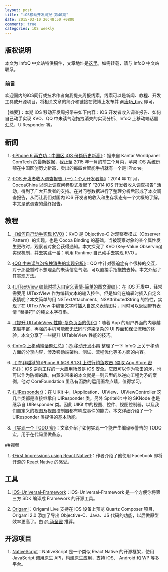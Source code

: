 ```yaml
---
layout: post
title: "iOS移动开发周报-第40期"
date: 2015-03-10 20:48:50 +0800
comments: true
categories: iOS weekly
---
```


## 版权说明

本文为 InfoQ 中文站特供稿件，文章地址是[这里](http://www.infoq.com/cn/news/2015/03/implementation-of-kvo)。如需转载，请与 InfoQ 中文站联系。

### 前言

欢迎国内的iOS同行或技术作者向我提交周报线索，线索可以是新闻、教程、开发工具或开源项目，将相关文章的简介和链接在微博上发布并 [@唐巧_boy](http://weibo.com/tangqiaoboy) 即可。


【摘要】：本期 iOS 移动开发周报带来如下内容：iOS 开发者收入调查报告、如何自己动手实现 KVO、QQ 中未读气泡拖拽消失的实现分析、InfoQ 上移动端话题汇总、UIResponder 等。

## 新闻

 1. [《iPhone 6 再立功：中国区 iOS 份额历史新高》](http://www.cocoachina.com/apple/20150306/11250.html)：据来自 Kantar Worldpanel ComTech 的最新数据，截止至 2015 年一月的前三个月内，苹果 iOS 系统份额在中国区创历史新高，卖出的每四台智能手机就有一个是 iPhone。

 1. [《iOS 开发者收入调查报告（一）：个人开发者篇》](http://www.cocoachina.com/programmer/20150304/11205.html)：2014 年 12 月，CocoaChina 以网上调查问卷形式发起了 “2014 iOS 开发者收入调查报告” 活动，得到了广大开发者的支持。在对问卷数据进行了整理分析后形成了本次调查报告，从而让我们对国内 iOS 开发者的收入和生存状态有一个大概的了解。本文是该调查的最终报告。

## 教程

 1. [《如何自己动手实现 KVO》](http://tech.glowing.com/cn/implement-kvo/)：KVO 是 Objective-C 对观察者模式（Observer Pattern）的实现。也是 Cocoa Binding 的基础。当被观察对象的某个属性发生更改时，观察者对象会获得通知。本文探究了 KVO (Key-Value Observing) 实现机制，并去实践一番：利用 Runtime 自己动手去实现 KVO 。

 1. [《QQ 中未读气泡拖拽消失的实现分析》](http://kittenyang.com/drawablebubble/)：QQ 中针对强迫症有个很棒的交互，对于那些暂时不想理会的未读信息气泡，可以直接手指拖拽去掉。本文介绍了其实现方法。

 1. [《UITextView 编辑时插入自定义表情-简单的图文混编》](http://t.cn/Rw3he5x)：在 iOS 开发中，经常需要用 UITextView 作为编辑文本的输入控件。但是如何在编辑时插入自定义表情呢？本文简单的用 NSTextAttachment、NSAttributedString 的特性，实现了在 UITextView 中编辑文字时插入自定义表情图片，同时可以返回带有表情 “替换符” 的纯文本字符串。

 1. [《提升 UITableView 性能-复杂页面的优化》](http://tutuge.me/2015/02/19/%E6%8F%90%E5%8D%87UITableView%E6%80%A7%E8%83%BD-%E5%A4%8D%E6%9D%82%E9%A1%B5%E9%9D%A2%E7%9A%84%E4%BC%98%E5%8C%96/)：随着 App 的用户界面的内容越来越丰富，再强的手机可能都无法同时渲染复杂的 UI 界面和保证流畅的体验。本文分享了一些提升 UITableView 性能的技巧。

 1. [《InfoQ 上移动端话题汇总》](http://weibo.com/p/1001603816757822408978)：[@ 移动开发小冉](http://weibo.com/ranwj) 整理了一下 InfoQ 上关于移动方面的分享内容，涉及移动端架构、测试、流程优化等多方面的内容。

 1. [《 在非越狱的 iPhone 6 (iOS 8.1.3) 上进行钓鱼攻击 (盗取 App Store 密码)》](http://blog.csdn.net/zhengminwudi/article/details/43916791)：iOS 逆向工程的一大应用场景是 iOS 安全。它既可以作为攻击的矛，也可以作为防御的盾。由蒸米带来的本文就是一则典型的以逆向工程为矛的案例，他对 CoreFoundation 里私有函数的运用画龙点睛，值得学习。

 1. [《UIResponder》](http://southpeak.github.io/blog/2015/03/07/uiresponder/)：在 UIKit 中，IApplication、UIView、UIViewController 这几个类都是直接继承自 UIResponder 类。另外 SpriteKit 中的 SKNode 也是继承自 UIResponder 类。因此 UIKit 中的视图、控件、视图控制器，以及我们自定义的视图及视图控制器都有响应事件的能力。本文详细介绍了一个 UIResponder 类提供的基本功能。

 1. [《实现一个 TODO 宏》](http://blog.sunnyxx.com/2015/03/01/todo-macro/)：文章介绍了如何实现一个能产生编译器警告的 TODO 宏，用于在代码里做备忘。

##视频

 1. [《First Impressions using React Native》](http://jlongster.com/First-Impressions-using-React-Native)：作者介绍了他使用 Facebook 即将开源的 React Native 的感受。

## 工具

 1. [iOS-Universal-Framework](https://github.com/kstenerud/iOS-Universal-Framework)：iOS-Universal-Framework 是一个方便你将第三方 SDK 编译成 Framework 的开源工具。

 1. [Origami](http://facebook.github.io/origami/)：Origami Live 支持在 iOS 设备上预览 Quartz Composer 项目，Origami 2.0 添加了导出 Objective-C、Java、JS 代码的功能，以后做原型效率更高了。由 [@ 汤圣罡](http://weibo.com/lexrus) 推荐。

## 开源项目

 1. [NativeScript](link)：NativeScript 是一个类似 React Native 的开源框架，使用 JavaScript 调用原生 API，构建原生应用，支持 iOS、 Android 和 WP 等多平台。
